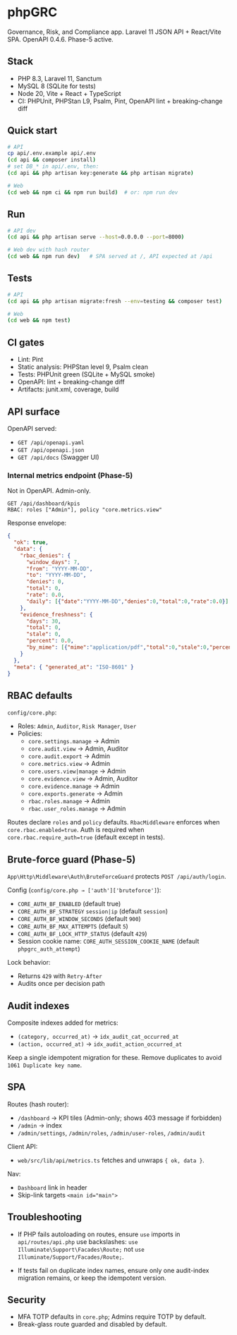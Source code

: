 # phpGRC

Governance, Risk, and Compliance app. Laravel 11 JSON API + React/Vite SPA. OpenAPI 0.4.6. Phase-5 active.

## Stack
- PHP 8.3, Laravel 11, Sanctum
- MySQL 8 (SQLite for tests)
- Node 20, Vite + React + TypeScript
- CI: PHPUnit, PHPStan L9, Psalm, Pint, OpenAPI lint + breaking-change diff

## Quick start

```sh
# API
cp api/.env.example api/.env
(cd api && composer install)
# set DB_* in api/.env, then:
(cd api && php artisan key:generate && php artisan migrate)

# Web
(cd web && npm ci && npm run build)  # or: npm run dev
```

## Run

```sh
# API dev
(cd api && php artisan serve --host=0.0.0.0 --port=8000)

# Web dev with hash router
(cd web && npm run dev)   # SPA served at /, API expected at /api
```

## Tests

```sh
# API
(cd api && php artisan migrate:fresh --env=testing && composer test)

# Web
(cd web && npm test)
```

## CI gates
- Lint: Pint
- Static analysis: PHPStan level 9, Psalm clean
- Tests: PHPUnit green (SQLite + MySQL smoke)
- OpenAPI: lint + breaking-change diff
- Artifacts: junit.xml, coverage, build

## API surface

OpenAPI served:
- `GET /api/openapi.yaml`
- `GET /api/openapi.json`
- `GET /api/docs` (Swagger UI)

### Internal metrics endpoint (Phase-5)
Not in OpenAPI. Admin-only.

```
GET /api/dashboard/kpis
RBAC: roles ["Admin"], policy "core.metrics.view"
```

Response envelope:

```json
{
  "ok": true,
  "data": {
    "rbac_denies": {
      "window_days": 7,
      "from": "YYYY-MM-DD",
      "to": "YYYY-MM-DD",
      "denies": 0,
      "total": 0,
      "rate": 0.0,
      "daily": [{"date":"YYYY-MM-DD","denies":0,"total":0,"rate":0.0}]
    },
    "evidence_freshness": {
      "days": 30,
      "total": 0,
      "stale": 0,
      "percent": 0.0,
      "by_mime": [{"mime":"application/pdf","total":0,"stale":0,"percent":0.0}]
    }
  },
  "meta": { "generated_at": "ISO-8601" }
}
```

## RBAC defaults

`config/core.php`:

- Roles: `Admin`, `Auditor`, `Risk Manager`, `User`
- Policies:
  - `core.settings.manage` → Admin
  - `core.audit.view` → Admin, Auditor
  - `core.audit.export` → Admin
  - `core.metrics.view` → Admin
  - `core.users.view|manage` → Admin
  - `core.evidence.view` → Admin, Auditor
  - `core.evidence.manage` → Admin
  - `core.exports.generate` → Admin
  - `rbac.roles.manage` → Admin
  - `rbac.user_roles.manage` → Admin

Routes declare `roles` and `policy` defaults. `RbacMiddleware` enforces when `core.rbac.enabled=true`. Auth is required when `core.rbac.require_auth=true` (default except in tests).

## Brute-force guard (Phase-5)

`App\Http\Middleware\Auth\BruteForceGuard` protects `POST /api/auth/login`.

Config (`config/core.php → ['auth']['bruteforce']`):
- `CORE_AUTH_BF_ENABLED` (default true)
- `CORE_AUTH_BF_STRATEGY` `session|ip` (default `session`)
- `CORE_AUTH_BF_WINDOW_SECONDS` (default `900`)
- `CORE_AUTH_BF_MAX_ATTEMPTS` (default `5`)
- `CORE_AUTH_BF_LOCK_HTTP_STATUS` (default `429`)
- Session cookie name: `CORE_AUTH_SESSION_COOKIE_NAME` (default `phpgrc_auth_attempt`)

Lock behavior:
- Returns `429` with `Retry-After`
- Audits once per decision path

## Audit indexes

Composite indexes added for metrics:

- `(category, occurred_at)` → `idx_audit_cat_occurred_at`
- `(action, occurred_at)` → `idx_audit_action_occurred_at`

Keep a single idempotent migration for these. Remove duplicates to avoid `1061 Duplicate key name`.

## SPA

Routes (hash router):
- `/dashboard` → KPI tiles (Admin-only; shows 403 message if forbidden)
- `/admin` → index
- `/admin/settings`, `/admin/roles`, `/admin/user-roles`, `/admin/audit`

Client API:
- `web/src/lib/api/metrics.ts` fetches and unwraps `{ ok, data }`.

Nav:
- `Dashboard` link in header
- Skip-link targets `<main id="main">`

## Troubleshooting

- If PHP fails autoloading on routes, ensure `use` imports in `api/routes/api.php` use backslashes:
  `use Illuminate\Support\Facades\Route;` not `use Illuminate/Support/Facades/Route;`.

- If tests fail on duplicate index names, ensure only one audit-index migration remains, or keep the idempotent version.

## Security
- MFA TOTP defaults in `core.php`; Admins require TOTP by default.
- Break-glass route guarded and disabled by default.
